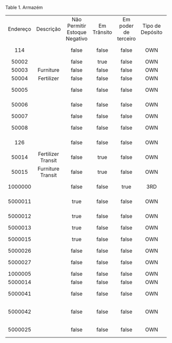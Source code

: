 <div id="d461355e1" class="table">

<div class="table-title">

Table 1. Armazém

</div>

<div class="table-contents">

|          |                    |                               |             |                      |                  |                      |         |                   |                      |                           |                        |                      |
| :------: | :----------------: | :---------------------------: | :---------: | :------------------: | :--------------: | :------------------: | :-----: | :---------------: | :------------------: | :-----------------------: | :--------------------: | :------------------: |
| Endereço |     Descrição      | Não Permitir Estoque Negativo | Em Trânsito | Em poder de terceiro | Tipo de Depósito | Reservar Localizador | Armazém | Armazém de Origem |         Nome         | Classe de Reabastecimento | Separador de Elementos |    Chave de Busca    |
|   114    |                    |             false             |    false    |        false         |       OWN        |         101          |   103   |                   |     HQ Warehouse     |                           |           \-           |          HQ          |
|  50002   |                    |             false             |    true     |        false         |       OWN        |        50000         |  50000  |                   |      HQ Transit      |                           |           \*           |         HQT          |
|  50003   |     Furniture      |             false             |    false    |        false         |       OWN        |        50004         |  50001  |                   |      Furniture       |                           |           \*           |      Furniture       |
|  50004   |     Fertilizer     |             false             |    false    |        false         |       OWN        |        50001         |  50002  |                   |      Fertilizer      |                           |           \*           |      Fertilizer      |
|  50005   |                    |             false             |    false    |        false         |       OWN        |        50002         |  50003  |                   |     Store North      |                           |           \*           |     Store North      |
|  50006   |                    |             false             |    false    |        false         |       OWN        |        50003         |  50004  |                   |     Store South      |                           |           \*           |     Store South      |
|  50007   |                    |             false             |    false    |        false         |       OWN        |        50005         |  50005  |                   |      Store East      |                           |           \*           |      Store East      |
|  50008   |                    |             false             |    false    |        false         |       OWN        |        50006         |  50006  |                   |      Store West      |                           |           \*           |      Store West      |
|   126    |                    |             false             |    false    |        false         |       OWN        |         102          |   104   |                   |    Store Central     |                           |           \*           |    Store Central     |
|  50014   | Fertilizer Transit |             false             |    true     |        false         |       OWN        |        50007         |  50007  |                   |  Fertilizer Transit  |                           |           \*           |     FertilizerT      |
|  50015   | Furniture Transit  |             false             |    true     |        false         |       OWN        |        50008         |  50008  |                   |  Furniture Transit   |                           |           \*           |      FurnitureT      |
| 1000000  |                    |             false             |    false    |         true         |       3RD        |                      | 1000000 |                   |     Third Party      |                           |           \*           |     Third Party      |
| 5000011  |                    |             true              |    false    |        false         |       OWN        |       5000000        | 5000002 |                   |      MGS Padrao      |                           |           \*           |      MGS Padrao      |
| 5000012  |                    |             true              |    false    |        false         |       OWN        |       5000001        | 5000003 |                   |    Uso e Consumo     |                           |           \*           |    Uso e Consumo     |
| 5000013  |                    |             true              |    false    |        false         |       OWN        |                      | 5000004 |                   |       Revenda        |                           |           \*           |       Revenda        |
| 5000015  |                    |             true              |    false    |        false         |       OWN        |                      | 5000006 |                   |    Materia Prima     |                           |           \*           |    Materia Prima     |
| 5000026  |                    |             false             |    false    |        false         |       OWN        |       5000012        | 5000008 |                   |        TESTE         |                           |           \*           |       1000002        |
| 5000027  |                    |             false             |    false    |        false         |       OWN        |       5000013        | 5000010 |                   |      Armazém SC      |                           |           \*           |      Armazém SC      |
| 1000005  |                    |             false             |    false    |        false         |       OWN        |       1000000        | 1000002 |                   |        Padrão        |                           |           \*           |        Padrão        |
| 5000014  |                    |             false             |    false    |        false         |       OWN        |       5000006        | 5000005 |                   |       Fabrica        |                           |           \*           |       Fabrica        |
| 5000041  |                    |             false             |    false    |        false         |       OWN        |       5000014        | 5000011 |                   |   Armazem PR TESTE   |                           |           \*           |   Armazem PR TESTE   |
| 5000042  |                    |             false             |    false    |        false         |       OWN        |       5000015        | 5000013 |                   | Armazem MATRIZ TESTE |                           |           \*           | Armazem MATRIZ TESTE |
| 5000025  |                    |             false             |    false    |        false         |       OWN        |       5000010        | 5000007 |      5000013      |      Armazem PR      |                           |           \*           |      Armazem PR      |

</div>

</div>
